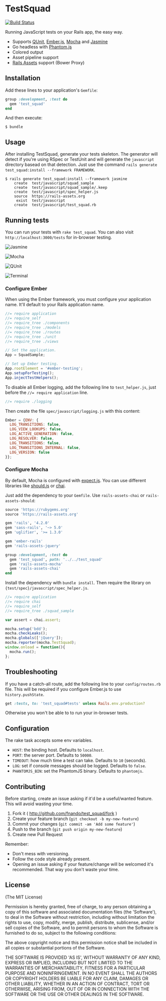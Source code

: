 # TestSquad

[![Build Status](https://travis-ci.org/fnando/test_squad.svg)](https://travis-ci.org/fnando/test_squad)

Running JavaScript tests on your Rails app, the easy way.

- Supports [QUnit](http://qunitjs.com), [Ember.js](http://emberjs.com), [Mocha](http://mochajs.org) and [Jasmine](http://jasmine.github.io/)
- Go headless with [Phantom.js](http://phantomjs.org)
- Colored output
- Asset pipeline support
- [Rails Assets](http://rails-assets.org) support (Bower Proxy)

## Installation

Add these lines to your application's `Gemfile`:

```ruby
group :development, :test do
  gem 'test_squad'
end
```

And then execute:

```console
$ bundle
```

## Usage

After installing TestSquad, generate your tests skeleton. The generator will detect if you're using RSpec or TestUnit and will generate the `javascript` directory basead on that detection. Just use the command `rails generate test_squad:install --framework FRAMEWORK`.

```console
$ rails generate test_squad:install --framework jasmine
    create  test/javascript/squad_sample
    create  test/javascript/squad_sample/.keep
    create  test/javascript/spec_helper.js
    source  https://rails-assets.org
     exist  test/javascript
    create  test/javascript/test_squad.rb
```

## Running tests

You can run your tests with `rake test_squad`. You can also visit `http://localhost:3000/tests` for in-browser testing.

![Jasmine](https://github.com/fnando/test_squad/raw/master/screenshots/jasmine.png)

![Mocha](https://github.com/fnando/test_squad/raw/master/screenshots/mocha.png)

![QUnit](https://github.com/fnando/test_squad/raw/master/screenshots/qunit.png)

![Terminal](https://github.com/fnando/test_squad/raw/master/screenshots/terminal.png)

### Configure Ember

When using the Ember framework, you must configure your application name. It'll default to your Rails application name.

```javascript
//= require application
//= require_self
//= require_tree ./components
//= require_tree ./models
//= require_tree ./routes
//= require_tree ./unit
//= require_tree ./views

// Set the application.
App = SquadSample;

// Set up Ember testing.
App.rootElement = '#ember-testing';
App.setupForTesting();
App.injectTestHelpers();
```

To disable all Ember logging, add the following line to `test_helper.js`, just before the `//= require application` line.

```javascript
//= require ./logging
```

Then create the file `spec/javascript/logging.js` with this content:

```javascript
Ember = {ENV: {
  LOG_TRANSITIONS: false,
  LOG_VIEW_LOOKUPS: false,
  LOG_ACTIVE_GENERATION: false,
  LOG_RESOLVER: false,
  LOG_TRANSITIONS: false,
  LOG_TRANSITIONS_INTERNAL: false,
  LOG_VERSION: false
}};
```

### Configure Mocha

By default, Mocha is configured with [expect.js](https://github.com/Automattic/expect.js). You can use different libraries like [should.js](https://github.com/visionmedia/should.js) or [chai](http://chaijs.com/).

Just add the dependency to your `Gemfile`. Use `rails-assets-chai` or `rails-assets-should`:

```ruby
source 'https://rubygems.org'
source 'https://rails-assets.org'

gem 'rails', '4.2.0'
gem 'sass-rails', '~> 5.0'
gem 'uglifier', '>= 1.3.0'

gem 'ember-rails'
gem 'rails-assets-jquery'

group :development, :test do
  gem 'test_squad', path: '../../test_squad'
  gem 'rails-assets-mocha'
  gem 'rails-assets-chai'
end
```

Install the dependency with `bundle install`. Then require the library on `{test/spec}/javascript/spec_helper.js`.

```javascript
//= require application
//= require chai
//= require_self
//= require_tree ./squad_sample

var assert = chai.assert;

mocha.setup('bdd');
mocha.checkLeaks();
mocha.globals(['jQuery']);
mocha.reporter(mocha.TestSquad);
window.onload = function(){
  mocha.run();
};
```

## Troubleshooting

If you have a catch-all route, add the following line to your `config/routes.rb` file. This will be required if you configure Ember.js to use `history.pushState`.

```ruby
get :tests, to: 'test_squad#tests' unless Rails.env.production?
```

Otherwise you won't be able to to run your in-browser tests.

## Configuration

The rake task accepts some env variables.

- `HOST`: the binding host. Defaults to `localhost`.
- `PORT`: the server port. Defaults to `50000`.
- `TIMEOUT`: how much time a test can take. Defaults to `10` (seconds).
- `LOG`: set if console messages should be logged. Defaults to `false`.
- `PHANTOMJS_BIN`: set the PhantomJS binary. Defaults to `phantomjs`.

## Contributing

Before starting, create an issue asking if it'd be a useful/wanted feature. This will avoid wasting your time.

1. Fork it ( http://github.com/fnando/test_squad/fork )
2. Create your feature branch (`git checkout -b my-new-feature`)
3. Commit your changes (`git commit -am 'Add some feature'`)
4. Push to the branch (`git push origin my-new-feature`)
5. Create new Pull Request

Remember:

- Don't mess with versioning.
- Follow the code style already present.
- Opening an issue asking if your feature/change will be welcomed it's recommended. That way you don't waste your time.

## License

(The MIT License)

Permission is hereby granted, free of charge, to any person obtaining
a copy of this software and associated documentation files (the
'Software'), to deal in the Software without restriction, including
without limitation the rights to use, copy, modify, merge, publish,
distribute, sublicense, and/or sell copies of the Software, and to
permit persons to whom the Software is furnished to do so, subject to
the following conditions:

The above copyright notice and this permission notice shall be
included in all copies or substantial portions of the Software.

THE SOFTWARE IS PROVIDED 'AS IS', WITHOUT WARRANTY OF ANY KIND,
EXPRESS OR IMPLIED, INCLUDING BUT NOT LIMITED TO THE WARRANTIES OF
MERCHANTABILITY, FITNESS FOR A PARTICULAR PURPOSE AND NONINFRINGEMENT.
IN NO EVENT SHALL THE AUTHORS OR COPYRIGHT HOLDERS BE LIABLE FOR ANY
CLAIM, DAMAGES OR OTHER LIABILITY, WHETHER IN AN ACTION OF CONTRACT,
TORT OR OTHERWISE, ARISING FROM, OUT OF OR IN CONNECTION WITH THE
SOFTWARE OR THE USE OR OTHER DEALINGS IN THE SOFTWARE.
